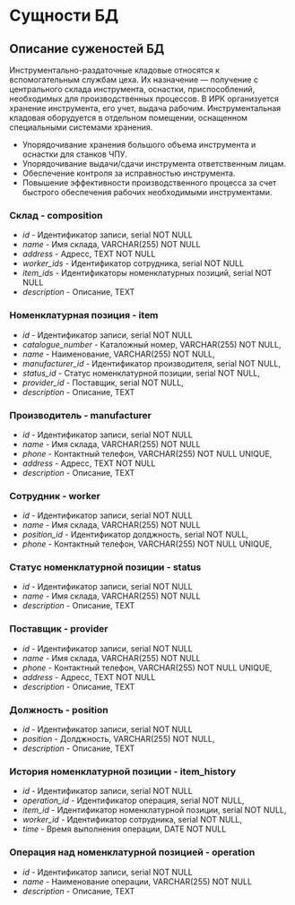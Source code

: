 # Сущности БД

## Описание суженостей БД

Инструментально-раздаточные кладовые относятся к вспомогательным службам цеха. Их назначение — получение с центрального склада инструмента, оснастки, приспособлений, необходимых для производственных процессов. В ИРК организуется хранение инструмента, его учет, выдача рабочим. Инструментальная кладовая оборудуется в отдельном помещении, оснащенном специальными системами хранения.

* Упорядочивание хранения большого объема инструмента и оснастки для станков ЧПУ.
* Упорядочивание выдачи/сдачи инструмента ответственным лицам.
* Обеспечение контроля за исправностью инструмента.
* Повышение эффективности производственного процесса за счет быстрого обеспечения рабочих необходимыми инструментами.

### Склад - composition

* _id_ - Идентификатор записи, serial NOT NULL
* _name_ - Имя склада, VARCHAR(255) NOT NULL
* _address_ - Aдресс, TEXT NOT NULL
* _worker_ids_ - Идентификатор сотрудника, serial NOT NULL
* _item_ids_ - Идентификаторы номенклатурных позиций, serial NOT NULL
* _description_ - Описание,  TEXT

### Номенклатурная позиция - item
* _id_ - Идентификатор записи, serial NOT NULL
* _catalogue_number_ - Каталожный номер, VARCHAR(255) NOT NULL,
* _name_ - Наименование, VARCHAR(255) NOT NULL,
* _manufacturer_id_ - Идентификатор производителя, serial NOT NULL,
* _status_id_ - Статус номенклатурной позиции, serial NOT NULL,
* _provider_id_ - Поставщик, serial NOT NULL,
* _description_ - Описание,  TEXT

### Производитель - manufacturer
* _id_ - Идентификатор записи, serial NOT NULL
* _name_ - Имя склада, VARCHAR(255) NOT NULL
* _phone_ - Контактный телефон, VARCHAR(255) NOT NULL UNIQUE,
* _address_ - Aдресс, TEXT NOT NULL
* _description_ - Описание, TEXT

### Сотрудник - worker
* _id_ - Идентификатор записи, serial NOT NULL
* _name_ - Имя склада, VARCHAR(255) NOT NULL
* _position_id_ - Идентификатор долджность, serial NOT NULL,
* _phone_ - Контактный телефон, VARCHAR(255) NOT NULL UNIQUE,

### Статус номенклатурной позиции - status
* _id_ - Идентификатор записи, serial NOT NULL
* _name_ - Имя склада, VARCHAR(255) NOT NULL
* _description_ - Описание, TEXT

### Поставщик - provider
* _id_ - Идентификатор записи, serial NOT NULL
* _name_ - Имя склада, VARCHAR(255) NOT NULL
* _phone_ - Контактный телефон, VARCHAR(255) NOT NULL UNIQUE,
* _address_ - Aдресс, TEXT NOT NULL
* _description_ - Описание, TEXT
 
### Должность - position
* _id_ - Идентификатор записи, serial NOT NULL
* _position_ - Долджность, VARCHAR(255) NOT NULL,
* _description_ - Описание, TEXT

### История номенклатурной позиции - item_history
* _id_ - Идентификатор записи, serial NOT NULL
* _operation_id_ - Идентификатор операция, serial NOT NULL,
* _item_id_ - Идентификатор номенклатурной позиции, serial NOT NULL,
* _worker_id_ - Идентификатор сотрудника, serial NOT NULL,
* _time_ - Время выполнения операции, DATE NOT NULL

### Операция над номенклатурной позицией - operation
* _id_ - Идентификатор записи, serial NOT NULL
* _name_ - Наименование операции, VARCHAR(255) NOT NULL
* _description_ - Описание, TEXT